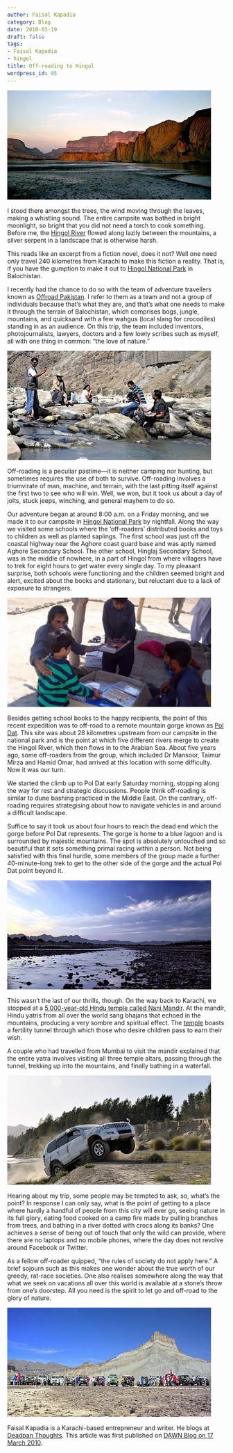 ```yaml
---
author: Faisal Kapadia
category: Blog
date: 2010-03-19
draft: false
tags:
- Faisal Kapadia
- hingol
title: Off-roading to Hingol
wordpress_id: 95
---
```


[![](./sun-set-in-hingol-by-TM-thumb-470x251-202.jpg)](./sun-set-in-hingol-by-TM.jpg)

I stood there amongst the trees, the wind moving through the leaves, making a whistling sound. The entire campsite was bathed in bright moonlight, so bright that you did not need a torch to cook something. Before me, the [Hingol River](http://en.wikipedia.org/wiki/Hingol_River) flowed along lazily between the mountains, a silver serpent in a landscape that is otherwise harsh.

This reads like an excerpt from a fiction novel, does it not? Well one need only travel 240 kilometres from Karachi to make this fiction a reality. That is, if you have the gumption to make it out to [Hingol National Park](http://www.dawn.com/wps/wcm/connect/dawn-content-library/dawn/news/media-gallery/17-off+the+beaten+track-ek-01) in Balochistan.

I recently had the chance to do so with the team of adventure travellers known as [Offroad Pakistan](./along_the_hingol_river.html). I refer to them as a team and not a group of individuals because that’s what they are, and that’s what one needs to make it through the terrain of Balochistan, which comprises bogs, jungle, mountains, and quicksand with a few wahgus (local slang for crocodiles) standing in as an audience. On this trip, the team included inventors, photojournalists, lawyers, doctors and a few lowly scribes such as myself, all with one thing in common: “the love of nature.”

[![](./arrived-at-pol--dat-by-TM-thumb-470x251-192.jpg)](./arrived-at-pol--dat-by-TM.jpg)

Off-roading is a peculiar pastime—it is neither camping nor hunting, but sometimes requires the use of both to survive. Off-roading involves a triumvirate of man, machine, and terrain, with the last pitting itself against the first two to see who will win. Well, we won, but it took us about a day of jolts, stuck jeeps, winching, and general mayhem to do so.

Our adventure began at around 8:00 a.m. on a Friday morning, and we made it to our campsite in [Hingol National Park](http://www.hingol.com/) by nightfall. Along the way we visited some schools where the ‘off-roaders’ distributed books and toys to children as well as planted saplings. The first school was just off the coastal highway near the Aghore coast guard base and was aptly named Aghore Secondary School. The other school, Hinglaj Secondary School, was in the middle of nowhere, in a part of Hingol from where villagers have to trek for eight hours to get water every single day. To my pleasant surprise, both schools were functioning and the children seemed bright and alert, excited about the books and stationary, but reluctant due to a lack of exposure to strangers.

[![](./distributing-books-thumb-470x251-194.jpg)](./distributing-books.jpg)

Besides getting school books to the happy recipients, the point of this recent expedition was to off-road to a remote mountain gorge known as [Pol Dat](http://teeth.com.pk/blog/2010/03/03/offroad-expedition-poldat). This site was about 28 kilometres upstream from our campsite in the national park and is the point at which five different rivers merge to create the Hingol River, which then flows in to the Arabian Sea. About five years ago, some off-roaders from the group, which included Dr Mansoor, Taimur Mirza and Hamid Omar, had arrived at this location with some difficulty. Now it was our turn.

We started the climb up to Pol Dat early Saturday morning, stopping along the way for rest and strategic discussions. People think off-roading is similar to dune bashing practiced in the Middle East. On the contrary, off-roading requires strategising about how to navigate vehicles in and around a difficult landscape.

Suffice to say it took us about four hours to reach the dead end which the gorge before Pol Dat represents. The gorge is home to a blue lagoon and is surrounded by majestic mountains. The spot is absolutely untouched and so beautiful that it sets something primal racing within a person. Not being satisfied with this final hurdle, some members of the group made a further 40-minute-long trek to get to the other side of the gorge and the actual Pol Dat point beyond it.

[![](./hingol-river-at-sunset-by-TM-thumb-470x251-198.jpg)](./hingol-river-at-sunset-by-TM.jpg)

This wasn’t the last of our thrills, though. On the way back to Karachi, we stopped at a [5,000-year-old Hindu temple called Nani Mandir](http://www.dawn.com/wps/wcm/connect/dawn-content-library/dawn/news/pakistan/provinces/16-between-devis-and-dams-hs-14). At the mandir, Hindu yatris from all over the world sang bhajans that echoed in the mountains, producing a very sombre and spiritual effect. The [temple](http://www.dawnnews.tv/wps/wcm/connect/dawn-content-library/dawn/news/media-gallery/02-a-hindu-mandir-in-hingol-02also)  boasts a fertility tunnel through which those who desire children pass to earn their wish.

A couple who had travelled from Mumbai to visit the mandir explained that the entire yatra involves visiting all three temple altars, passing through the tunnel, trekking up into the mountains, and finally bathing in a waterfall.

[![](./Prado-in-air-by-TM-thumb-470x251-200.jpg)](./Prado-in-air-by-TM.jpg)

Hearing about my trip, some people may be tempted to ask, so, what’s the point? In response I can only say, what is the point of getting to a place where hardly a handful of people from this city will ever go, seeing nature in its full glory, eating food cooked on a camp fire made by pulling branches from trees, and bathing in a river dotted with crocs along its banks? One achieves a sense of being out of touch that only the wild can provide, where there are no laptops and no mobile phones, where the day does not revolve around Facebook or Twitter.

As a fellow off-roader quipped, “the rules of society do not apply here.” A brief sojourn such as this makes one wonder about the true worth of our greedy, rat-race societies. One also realises somewhere along the way that what we seek on vacations all over this world is available at a stone’s throw from one’s doorstep. All you need is the spirit to let go and off-road to the glory of nature.

[![](./entire-offroad-team-by-TM-thumb-470x251-196.jpg)](./entire-offroad-team-by-TM.jpg)

Faisal Kapadia is a Karachi-based entrepreneur and writer. He blogs at [Deadpan Thoughts](http://deadpanthoughts.com/). This article was first published on [DAWN Blog on 17 March 2010](http://blog.dawn.com/2010/03/17/off-roading-to-hingol/).